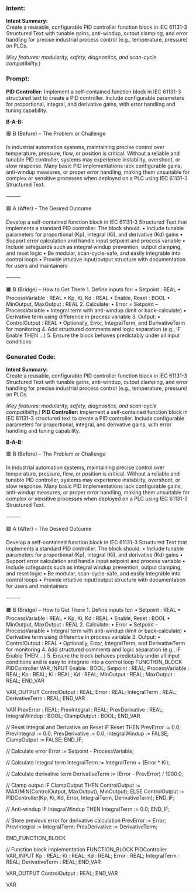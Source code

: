 ### Intent:
**Intent Summary:**  
Create a reusable, configurable PID controller function block in IEC 61131-3 Structured Text with tunable gains, anti-windup, output clamping, and error handling for precise industrial process control (e.g., temperature, pressure) on PLCs.  

*(Key features: modularity, safety, diagnostics, and scan-cycle compatibility.)*

### Prompt:
**PID Controller:**
Implement a self-contained function block in IEC 61131-3 structured text to create a PID controller. Include configurable parameters for proportional, integral, and derivative gains, with error handling and tuning capability.


**B-A-B:**

🟥 B (Before) – The Problem or Challenge

In industrial automation systems, maintaining precise control over temperature, pressure, flow, or position is critical. Without a reliable and tunable PID controller, systems may experience instability, overshoot, or slow response. Many basic PID implementations lack configurable gains, anti-windup measures, or proper error handling, making them unsuitable for complex or sensitive processes when deployed on a PLC using IEC 61131-3 Structured Text.

⸻

🟩 A (After) – The Desired Outcome

Develop a self-contained function block in IEC 61131-3 Structured Text that implements a standard PID controller. The block should:
	•	Include tunable parameters for proportional (Kp), integral (Ki), and derivative (Kd) gains
	•	Support error calculation and handle input setpoint and process variable
	•	Include safeguards such as integral windup prevention, output clamping, and reset logic
	•	Be modular, scan-cycle-safe, and easily integrable into control loops
	•	Provide intuitive input/output structure with documentation for users and maintainers

⸻

🟧 B (Bridge) – How to Get There
	1.	Define inputs for:
	•	Setpoint : REAL
	•	ProcessVariable : REAL
	•	Kp, Ki, Kd : REAL
	•	Enable, Reset : BOOL
	•	MinOutput, MaxOutput : REAL
	2.	Calculate:
	•	Error = Setpoint – ProcessVariable
	•	Integral term with anti-windup (limit or back-calculate)
	•	Derivative term using difference in process variable
	3.	Output:
	•	ControlOutput : REAL
	•	Optionally, Error, IntegralTerm, and DerivativeTerm for monitoring
	4.	Add structured comments and logic separation (e.g., IF Enable THEN ...)
	5.	Ensure the block behaves predictably under all input conditions

### Generated Code:
**Intent Summary:**  
Create a reusable, configurable PID controller function block in IEC 61131-3 Structured Text with tunable gains, anti-windup, output clamping, and error handling for precise industrial process control (e.g., temperature, pressure) on PLCs.  

*(Key features: modularity, safety, diagnostics, and scan-cycle compatibility.)*
**PID Controller:**
Implement a self-contained function block in IEC 61131-3 structured text to create a PID controller. Include configurable parameters for proportional, integral, and derivative gains, with error handling and tuning capability.


**B-A-B:**

🟥 B (Before) – The Problem or Challenge

In industrial automation systems, maintaining precise control over temperature, pressure, flow, or position is critical. Without a reliable and tunable PID controller, systems may experience instability, overshoot, or slow response. Many basic PID implementations lack configurable gains, anti-windup measures, or proper error handling, making them unsuitable for complex or sensitive processes when deployed on a PLC using IEC 61131-3 Structured Text.

⸻

🟩 A (After) – The Desired Outcome

Develop a self-contained function block in IEC 61131-3 Structured Text that implements a standard PID controller. The block should:
	•	Include tunable parameters for proportional (Kp), integral (Ki), and derivative (Kd) gains
	•	Support error calculation and handle input setpoint and process variable
	•	Include safeguards such as integral windup prevention, output clamping, and reset logic
	•	Be modular, scan-cycle-safe, and easily integrable into control loops
	•	Provide intuitive input/output structure with documentation for users and maintainers

⸻

🟧 B (Bridge) – How to Get There
	1.	Define inputs for:
	•	Setpoint : REAL
	•	ProcessVariable : REAL
	•	Kp, Ki, Kd : REAL
	•	Enable, Reset : BOOL
	•	MinOutput, MaxOutput : REAL
	2.	Calculate:
	•	Error = Setpoint – ProcessVariable
	•	Integral term with anti-windup (limit or back-calculate)
	•	Derivative term using difference in process variable
	3.	Output:
	•	ControlOutput : REAL
	•	Optionally, Error, IntegralTerm, and DerivativeTerm for monitoring
	4.	Add structured comments and logic separation (e.g., IF Enable THEN ...)
	5.	Ensure the block behaves predictably under all input conditions and is easy to integrate into a control loop
FUNCTION_BLOCK PIDController
VAR_INPUT
    Enable : BOOL;
    Setpoint : REAL;
    ProcessVariable : REAL;
    Kp : REAL;
    Ki : REAL;
    Kd : REAL;
    MinOutput : REAL;
    MaxOutput : REAL;
END_VAR

VAR_OUTPUT
    ControlOutput : REAL;
    Error : REAL;
    IntegralTerm : REAL;
    DerivativeTerm : REAL;
END_VAR

VAR
    PrevError : REAL;
    PrevIntegral : REAL;
    PrevDerivative : REAL;
    IntegralWindup : BOOL;
    ClampOutput : BOOL;
END_VAR

// Reset Integral and Derivative on Reset
IF Reset THEN
    PrevError := 0.0;
    PrevIntegral := 0.0;
    PrevDerivative := 0.0;
    IntegralWindup := FALSE;
    ClampOutput := FALSE;
END_IF;

// Calculate error
Error := Setpoint - ProcessVariable;

// Calculate integral term
IntegralTerm := IntegralTerm + (Error * Ki);

// Calculate derivative term
DerivativeTerm := (Error - PrevError) / 1000.0;

// Clamp output
IF ClampOutput THEN
    ControlOutput := MAX(MIN(ControlOutput, MaxOutput), MinOutput);
ELSE
    ControlOutput := PIDController(Kp, Ki, Kd, Error, IntegralTerm, DerivativeTerm);
END_IF;

// Anti-windup
IF IntegralWindup THEN
    IntegralTerm := 0.0;
END_IF;

// Store previous error for derivative calculation
PrevError := Error;
PrevIntegral := IntegralTerm;
PrevDerivative := DerivativeTerm;

END_FUNCTION_BLOCK

// Function block implementation
FUNCTION_BLOCK PIDController
VAR_INPUT
    Kp : REAL;
    Ki : REAL;
    Kd : REAL;
    Error : REAL;
    IntegralTerm : REAL;
    DerivativeTerm : REAL;
END_VAR

VAR_OUTPUT
    ControlOutput : REAL;
END_VAR

VAR
